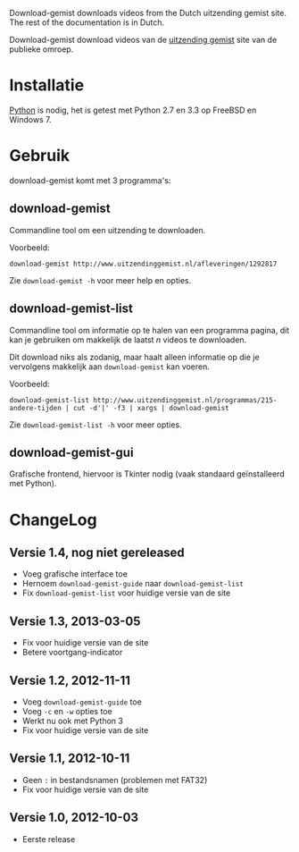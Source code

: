 Download-gemist downloads videos from the Dutch uitzending gemist site. The
rest of the documentation is in Dutch.


Download-gemist download videos van de [uitzending gemist][1] site van de
publieke omroep.

Installatie
===========
[Python][2] is nodig, het is getest met Python 2.7 en 3.3 op FreeBSD en
Windows 7.

Gebruik
=======
download-gemist komt met 3 programma's:

download-gemist
---------------
Commandline tool om een uitzending te downloaden.

Voorbeeld:

    download-gemist http://www.uitzendinggemist.nl/afleveringen/1292817

Zie `download-gemist -h` voor meer help en opties.

download-gemist-list
--------------------
Commandline tool om informatie op te halen van een programma pagina, dit kan
je gebruiken om makkelijk de laatst *n* videos te downloaden.

Dit download niks als zodanig, maar haalt alleen informatie op die je
vervolgens makkelijk aan `download-gemist` kan voeren.

Voorbeeld:

    download-gemist-list http://www.uitzendinggemist.nl/programmas/215-andere-tijden | cut -d'|' -f3 | xargs | download-gemist

Zie `download-gemist-list -h` voor meer opties.

download-gemist-gui
-------------------
Grafische frontend, hiervoor is Tkinter nodig (vaak standaard geïnstalleerd
met Python).


ChangeLog
=========
Versie 1.4, nog niet gereleased
-------------------------------
- Voeg grafische interface toe
- Hernoem `download-gemist-guide` naar `download-gemist-list`
- Fix `download-gemist-list` voor huidige versie van de site

Versie 1.3, 2013-03-05
----------------------
- Fix voor huidige versie van de site
- Betere voortgang-indicator

Versie 1.2, 2012-11-11
----------------------
- Voeg `download-gemist-guide` toe
- Voeg `-c` en `-w` opties toe
- Werkt nu ook met Python 3
- Fix voor huidige versie van de site

Versie 1.1, 2012-10-11
----------------------
- Geen `:` in bestandsnamen (problemen met FAT32)
- Fix voor huidige versie van de site

Versie 1.0, 2012-10-03
----------------------
- Eerste release

[1]: http://www.uitzendinggemist.nl/
[2]: http://python.org/
